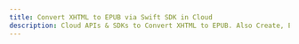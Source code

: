 ---title: Convert XHTML to EPUB via Swift SDK in Clouddescription: Cloud APIs & SDKs to Convert XHTML to EPUB. Also Create, Edit & Render Microsoft Word & OpenOffice documents in the Cloud.---